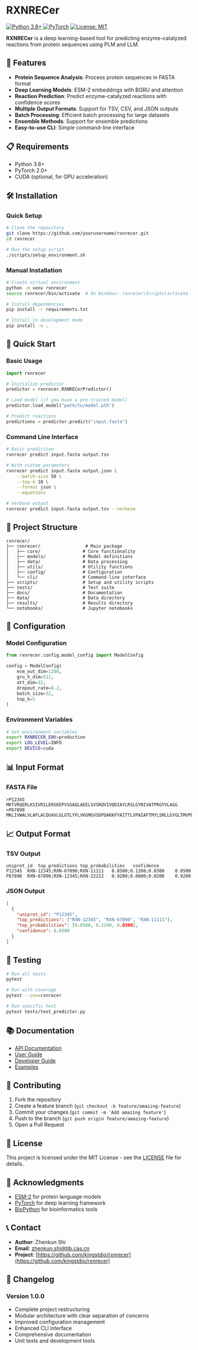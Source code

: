 # RXNRECer

[![Python 3.8+](https://img.shields.io/badge/python-3.8+-blue.svg)](https://www.python.org/downloads/)
[![PyTorch](https://img.shields.io/badge/PyTorch-2.0+-red.svg)](https://pytorch.org/)
[![License: MIT](https://img.shields.io/badge/License-MIT-yellow.svg)](https://opensource.org/licenses/MIT)

**RXNRECer** is a deep learning-based tool for predicting enzyme-catalyzed reactions from protein sequences using PLM and LLM.

## 🚀 Features

- **Protein Sequence Analysis**: Process protein sequences in FASTA format
- **Deep Learning Models**: ESM-2 embeddings with BGRU and attention
- **Reaction Prediction**: Predict enzyme-catalyzed reactions with confidence scores
- **Multiple Output Formats**: Support for TSV, CSV, and JSON outputs
- **Batch Processing**: Efficient batch processing for large datasets
- **Ensemble Methods**: Support for ensemble predictions
- **Easy-to-use CLI**: Simple command-line interface

## 📋 Requirements

- Python 3.8+
- PyTorch 2.0+
- CUDA (optional, for GPU acceleration)

## 🛠️ Installation

### Quick Setup

```bash
# Clone the repository
git clone https://github.com/yourusername/rxnrecer.git
cd rxnrecer

# Run the setup script
./scripts/setup_environment.sh
```

### Manual Installation

```bash
# Create virtual environment
python -m venv rxnrecer
source rxnrecer/bin/activate  # On Windows: rxnrecer\Scripts\activate

# Install dependencies
pip install -r requirements.txt

# Install in development mode
pip install -e .
```

## 🚀 Quick Start

### Basic Usage

```python
import rxnrecer

# Initialize predictor
predictor = rxnrecer.RXNRECerPredictor()

# Load model (if you have a pre-trained model)
predictor.load_model("path/to/model.pth")

# Predict reactions
predictions = predictor.predict("input.fasta")
```

### Command Line Interface

```bash
# Basic prediction
rxnrecer predict input.fasta output.tsv

# With custom parameters
rxnrecer predict input.fasta output.json \
    --batch-size 50 \
    --top-k 10 \
    --format json \
    --equations

# Verbose output
rxnrecer predict input.fasta output.tsv --verbose
```

## 📁 Project Structure

```
rxnrecer/
├── rxnrecer/                 # Main package
│   ├── core/                # Core functionality
│   ├── models/              # Model definitions
│   ├── data/                # Data processing
│   ├── utils/               # Utility functions
│   ├── config/              # Configuration
│   └── cli/                 # Command-line interface
├── scripts/                 # Setup and utility scripts
├── tests/                   # Test suite
├── docs/                    # Documentation
├── data/                    # Data directory
├── results/                 # Results directory
└── notebooks/               # Jupyter notebooks
```

## 🔧 Configuration

### Model Configuration

```python
from rxnrecer.config.model_config import ModelConfig

config = ModelConfig(
    esm_out_dim=1280,
    gru_h_dim=512,
    att_dim=32,
    dropout_rate=0.2,
    batch_size=32,
    top_k=5
)
```

### Environment Variables

```bash
# Set environment variables
export RXNRECER_ENV=production
export LOG_LEVEL=INFO
export DEVICE=cuda
```

## 📊 Input Format

### FASTA File

```
>P12345
MKTVRQERLKSIVRILERSKEPVSGAQLAEELSVSRQVIVQDIAYLRSLGYNIVATPRGYVLAGG
>P67890
MKLIVWALVLAFLACQGAVLGLGTLYFLVKGMGVSDPDAKKFYAITTLVPAIAFTMYLSMLLGYGLTMVPFGGEKIPVDGIKIVGDMVEV
```

## 📈 Output Format

### TSV Output

```tsv
uniprot_id	top_predictions	top_probabilities	confidence
P12345	RXN-12345;RXN-67890;RXN-11111	0.8500;0.1200;0.0300	0.8500
P67890	RXN-67890;RXN-12345;RXN-22222	0.9200;0.0600;0.0200	0.9200
```

### JSON Output

```json
[
  {
    "uniprot_id": "P12345",
    "top_predictions": ["RXN-12345", "RXN-67890", "RXN-11111"],
    "top_probabilities": [0.8500, 0.1200, 0.0300],
    "confidence": 0.8500
  }
]
```

## 🧪 Testing

```bash
# Run all tests
pytest

# Run with coverage
pytest --cov=rxnrecer

# Run specific test
pytest tests/test_predictor.py
```

## 📚 Documentation

- [API Documentation](docs/api.md)
- [User Guide](docs/user_guide.md)
- [Developer Guide](docs/developer_guide.md)
- [Examples](docs/examples/)

## 🤝 Contributing

1. Fork the repository
2. Create a feature branch (`git checkout -b feature/amazing-feature`)
3. Commit your changes (`git commit -m 'Add amazing feature'`)
4. Push to the branch (`git push origin feature/amazing-feature`)
5. Open a Pull Request

## 📄 License

This project is licensed under the MIT License - see the [LICENSE](LICENSE) file for details.

## 🙏 Acknowledgments

- [ESM-2](https://github.com/facebookresearch/esm) for protein language models
- [PyTorch](https://pytorch.org/) for deep learning framework
- [BioPython](https://biopython.org/) for bioinformatics tools

## 📞 Contact

- **Author**: Zhenkun Shi
- **Email**: zhenkun.shi@tib.cas.cn
- **Project**: [https://github.com/kingstdio/rxnrecer](https://github.com/kingstdio/rxnrecer)

## 🔄 Changelog

### Version 1.0.0
- Complete project restructuring
- Modular architecture with clear separation of concerns
- Improved configuration management
- Enhanced CLI interface
- Comprehensive documentation
- Unit tests and development tools

